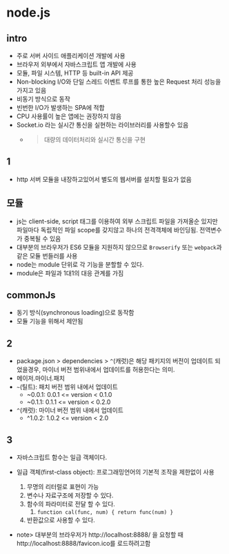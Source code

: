 # node.js

## intro
- 주로 서버 사이드 애플리케이션 개발에 사용
- 브라우저 외부에서 자바스크립트 앱 개발에 사용
- 모듈, 파일 시스템, HTTP 등 built-in API 제공
- Non-blocking I/O와 단일 스레드 이벤트 루프를 통한 높은 Request 처리 성능을 가지고 있음
- 비동기 방식으로 동작
- 빈번한 I/O가 발생하는 SPA에 적합
- CPU 사용률이 높은 앱에는 권장하지 않음
- Socket.io 라는 실시간 통신을 실현하는 라이브러리를 사용할수 있음
  - > 대량의 데이터처리와 실시간 통신을 구현
  
## 1
- http 서버 모듈을 내장하고있어서 별도의 웹서버를 설치할 필요가 없음

## 모듈
- js는 client-side, script 태그를 이용하여 외부 스크립트 파일을 가져올순 있지만 파일마다 독립적인 파일 scope를 갖지않고 하나의 전격객체에 바인딩됨. 전역변수가 중복될 수 있음
- 대부분의 브라우저가 ES6 모듈을 지원하지 않으므로 `Browserify` 또는 `webpack`과 같은 모듈 번들러를 사용
- node는 module 단위로 각 기능을 분할할 수 있다.
- module은 파일과 1대1의 대응 관계를 가짐

## commonJs
- 동기 방식(synchronous loading)으로 동작함
- 모듈 기능을 위해서 제안됨

## 2
- package.json > dependencies > `^`(캐럿)은 해당 패키지의 버전이 업데이트 되었을경우, 마이너 버전 범위내에서 업데이트를 허용한다는 의미.
- 메이저.마이너.패치
- `~`(틸트): 패치 버전 범위 내에서 업데이트
  - ~0.0.1: 0.0.1 <= version < 0.1.0
  - ~0.1.1: 0.1.1 <= version < 0.2.0
- `^`(캐럿): 마이너 버전 범위 내에서 업데이트
  - ^1.0.2: 1.0.2 <= version < 2.0

## 3
- 자바스크립트 함수는 일급 객체이다.
- 일급 객체(first-class object): 프로그래밍언어의 기본적 조작을 제한없이 사용
  1. 무명의 리터럴로 표현이 가능
  2. 변수나 자료구조에 저장할 수 있다.
  3. 함수의 파라미터로 전달 할 수 있다.
     1. `function cal(func, num) { return func(num) }`
  4. 반환값으로 사용할 수 있다.

- note> 대부분의 브라우저가 http://localhost:8888/ 을 요청할 때 http://localhost:8888/favicon.ico를 로드하려고함 